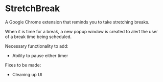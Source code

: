 # StretchBreak

A Google Chrome extension that reminds you to take stretching breaks. 

When it is time for a break, a new popup window is created to alert the user of a break time being scheduled. 

Necessary functionality to add: 
- Ability to pause either timer 

Fixes to be made: 
- Cleaning up UI 
